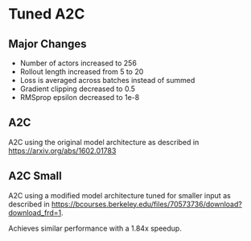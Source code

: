 # Tuned A2C

## Major Changes
- Number of actors increased to 256
- Rollout length increased from 5 to 20
- Loss is averaged across batches instead of summed
- Gradient clipping decreased to 0.5
- RMSprop epsilon decreased to 1e-8

## A2C
A2C using the original model architecture as described in https://arxiv.org/abs/1602.01783

## A2C Small
A2C using a modified model architecture tuned for smaller input as described in https://bcourses.berkeley.edu/files/70573736/download?download_frd=1.

Achieves similar performance with a 1.84x speedup.
